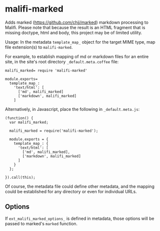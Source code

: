 malifi-marked
===========

Adds marked (https://github.com/chjj/marked) markdown processing to Malifi.
Please note that because the result is an HTML fragment that is missing doctype, html and body, this project may be of limited utility.

Usage:
In the metadata `template_map_` object for the target MIME type, map file extension(s) to `malifi-marked`.

For example, to establish mapping of md or markdown files for an entire site, in the site's root directory `_default.meta.coffee` file:
```
malifi_marked= require 'malifi-marked'

module.exports=
  template_map_:
    'text/html': [
      ['md', malifi_marked]
      ['markdown', malifi_marked]
    ]
```

Alternatively, in Javascript, place the following in `_default.meta.js`:
```
(function() {
  var malifi_marked;

  malifi_marked = require('malifi-marked');

  module.exports = {
    template_map_: {
      'text/html': [
        ['md', malifi_marked],
        ['markdown', malifi_marked]
      ]
    }
  };

}).call(this);
```

Of course, the metadata file could define other metadata, and the mapping could be established for any directory or even for individual URLs.

## Options

If `ext_malifi_marked_options_` is defined in metadata, those options will be passed to marked's `marked` function.
